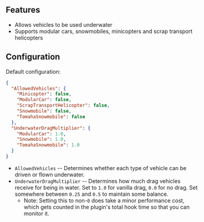 ## Features

- Allows vehicles to be used underwater
- Supports modular cars, snowmobiles, minicopters and scrap transport helicopters

## Configuration

Default configuration:

```json
{
  "AllowedVehicles": {
    "Minicopter": false,
    "ModularCar": false,
    "ScrapTransportHelicopter": false,
    "Snowmobile": false,
    "TomahaSnowmobile": false
  },
  "UnderwaterDragMultiplier": {
    "ModularCar": 1.0,
    "Snowmobile": 1.0,
    "TomahaSnowmobile": 1.0
  }
}
```

- `AllowedVehicles` -- Determines whether each type of vehicle can be driven or flown underwater.
- `UnderwaterDragMultiplier` -- Determines how much drag vehicles receive for being in water. Set to `1.0` for vanilla drag, `0.0` for no drag. Set somewhere between `0.25` and `0.5` to maintain some balance.
  - Note: Setting this to non-`0` does take a minor performance cost, which gets counted in the plugin's total hook time so that you can monitor it.
